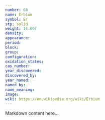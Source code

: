```yaml
---
number: 68
name: Erbium
symbol: Er
stp: solid
weight: 14.007
density:
appearance:
period:
block:
group:
configuration:
oxidation_states:
cas_number:
year_discovered:
discovered_by:
year_named:
named_by:
name_meaning:
image:
wiki: https://en.wikipedia.org/wiki/Erbium
---
```


Markdown content here...
